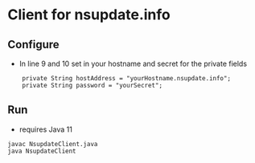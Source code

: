 # Client for nsupdate.info

## Configure
* In line 9 and 10 set in your hostname and secret for the private fields
```
    private String hostAddress = "yourHostname.nsupdate.info";
    private String password = "yourSecret";
```

## Run
* requires Java 11
```
javac NsupdateClient.java
java NsupdateClient
```
